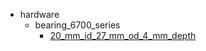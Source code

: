 * hardware
  * bearing_6700_series
    * [20_mm_id_27_mm_od_4_mm_depth](hardware/bearing_6700_series/20_mm_id_27_mm_od_4_mm_depth)
